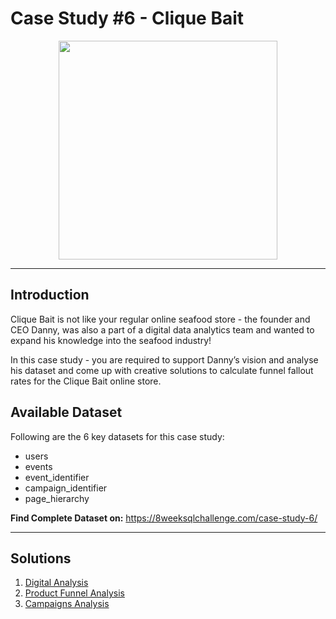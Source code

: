 # Case Study #6 - Clique Bait
<p align="center">
<img src="https://8weeksqlchallenge.com/images/case-study-designs/6.png" width=350px height=350px> 
</p>

---
## Introduction
Clique Bait is not like your regular online seafood store - the founder and CEO Danny, was also a part of a digital data analytics team and wanted to expand his knowledge into the seafood industry!

In this case study - you are required to support Danny’s vision and analyse his dataset and come up with creative solutions to calculate funnel fallout rates for the Clique Bait online store.

## Available Dataset
Following are the 6 key datasets for this case study:

- users
- events
- event_identifier
- campaign_identifier
- page_hierarchy

__Find Complete Dataset on:__
https://8weeksqlchallenge.com/case-study-6/

---
## Solutions
1. <a href=""> Digital Analysis </a>
2. <a href=""> Product Funnel Analysis </a>
3. <a href=""> Campaigns Analysis </a>
